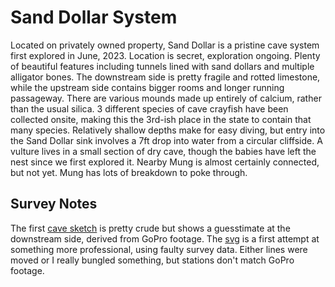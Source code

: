 # Sand Dollar System

Located on privately owned property, Sand Dollar is a pristine cave system first explored in June, 2023. Location is secret, exploration ongoing. Plenty of beautiful features including tunnels lined with sand dollars and multiple alligator bones. The downstream side is pretty fragile and rotted limestone, while the upstream side contains bigger rooms and longer running passageway. There are various mounds made up entirely of calcium, rather than the usual silica. 3 different species of cave crayfish have been collected onsite, making this the 3rd-ish place in the state to contain that many species. Relatively shallow depths make for easy diving, but entry into the Sand Dollar sink involves a 7ft drop into water from a circular cliffside. A vulture lives in a small section of dry cave, though the babies have left the nest since we first explored it. Nearby Mung is almost certainly connected, but not yet. Mung has lots of breakdown to poke through.

## Survey Notes
The first [cave sketch](./CaveSketch1.jpeg) is pretty crude but shows a guesstimate at the downstream side, derived from GoPro footage. The [svg](SandDollar.svg) is a first attempt at something more professional, using faulty survey data. Either lines were moved or I really bungled something, but stations don't match GoPro footage.
